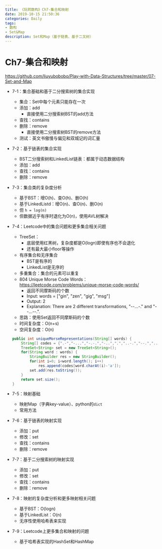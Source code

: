 ```yaml
---
title: 《玩转数构》Ch7-集合和映射
date: 2019-10-15 21:50:36
categories: Daily
tags: 
- 数构
- Set&Map
description: Set和Map（基于链表、基于二叉树）
---
```


# Ch7-集合和映射
<!-- more -->
https://github.com/liuyubobobo/Play-with-Data-Structures/tree/master/07-Set-and-Map
- 7-1：集合基础和基于二分搜索树的集合实现
    - 集合：Set中每个元素只能存在一次
    - 添加：add
        - 直接使用二分搜索树BST的add方法
    - 查找：contains
    - 删除：remove
        - 直接使用二分搜索树BST的remove方法
    - 测试：英文书傲慢与偏见和双城记的词汇量
- 7-2：基于链表的集合实现
    - BST二分搜索树和LinkedList链表：都属于动态数据结构
    - 添加：add
    - 查找：contains
    - 删除：remove
- 7-3：集合类的复杂度分析
    - 基于BST：增O(h)、查O(h)、删O(h)
    - 基于LinkedListd：增O(n)、查O(n)、删O(n)
    - 但 `h = log(n)`
    - 但数据近乎有序时退化为O(n)，使用AVL树解决
    
- 7-4：Leetcode中的集合问题和更多集合相关问题
    - TreeSet：
        - 底层使用红黑树，复杂度都是O(logn)即使有序也不会退化
        - 还有最大最小floor等操作
    - 有序集合和无序集合
        - BST是有序的
        - LinkedList是无序的
    - 多重集合：集合的元素可以重复
    - 804 Unique Morse Code Words：https://leetcode.com/problems/unique-morse-code-words/
        - 返回不同摩斯码的个数
        - Input: words = ["gin", "zen", "gig", "msg"]
        - Output: 2
        - Explanation: There are 2 different transformations, "--...-." and "--...--.".
    - 思路：使用Set返回不同摩斯码的个数
    - 时间复杂度：O(n+s)
    - 空间复杂度：O(n)
    ```java
    public int uniqueMorseRepresentations(String[] words) {
        String[] codes = {".-","-...","-.-.","-..",".","..-.","--.","....","..",".---","-.-",".-..","--","-.","---",".--.","--.-",".-.","...","-","..-","...-",".--","-..-","-.--","--.."};
        TreeSet<String> set = new TreeSet<String>();
        for(String word : words) {
            StringBuilder res = new StringBuilder();
            for(int i=0; i<word.length(); i++)
                res.append(codes[word.charAt(i)-'a']);
            set.add(res.toString());
        }
        return set.size();
    }
    ```
- 7-5：映射基础
    - 映射Map（字典key-value）、python的`dict`
    - 常用方法
- 7-6：基于链表的映射实现
    - 添加：put
    - 修改：set
    - 查找：contains
    - 删除：remove
- 7-7：基于二分搜索树的映射实现
    - 添加：put
    - 修改：set
    - 查找：contains
    - 删除：remove
- 7-8：映射的复杂度分析和更多映射相关问题
    - 基于BST：O(logn)
    - 基于LinkedList：O(n)
    - 无序性使用哈希表来实现
- 7-9：Leetcode上更多集合和映射的问题
    - 基于哈希表实现的HashSet和HashMap